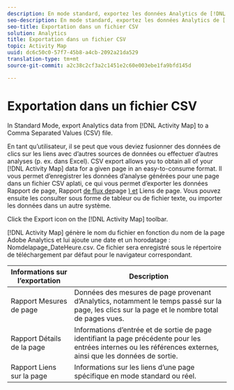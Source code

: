 ```yaml
---
description: En mode standard, exportez les données Analytics de [!DNL Activity Map] vers un fichier CSV (valeurs séparées par des virgules).
seo-description: En mode standard, exportez les données Analytics de [!DNL Activity Map] vers un fichier CSV (valeurs séparées par des virgules).
seo-title: Exportation dans un fichier CSV
solution: Analytics
title: Exportation dans un fichier CSV
topic: Activity Map
uuid: dc6c50c0-57f7-45b8-a4cb-2092a21da529
translation-type: tm+mt
source-git-commit: a2c38c2cf3a2c1451e2c60e003ebe1fa9bfd145d

---
```



# Exportation dans un fichier CSV

In Standard Mode, export Analytics data from [!DNL Activity Map] to a Comma Separated Values (CSV) file.

En tant qu’utilisateur, il se peut que vous deviez fusionner des données de clics sur les liens avec d’autres sources de données ou effectuer d’autres analyses (p. ex. dans Excel). CSV export allows you to obtain all of your [!DNL Activity Map] data for a given page in an easy-to-consume format. Il vous permet d’enregistrer les données d’analyse générées pour une page dans un fichier CSV aplati, ce qui vous permet d’exporter les données Rapport de page, Rapport [de flux de](/help/analyze/activity-map/activitymap-page-flow.md)page [) et](/help/analyze/activity-map/activitymap-links-report.md) Liens de page. Vous pouvez ensuite les consulter sous forme de tableur ou de fichier texte, ou importer les données dans un autre système.

Click the Export icon on the [!DNL Activity Map] toolbar.

[!DNL Activity Map] génère le nom du fichier en fonction du nom de la page Adobe Analytics et lui ajoute une date et un horodatage : Nomdelapage_DateHeure.csv. Ce fichier sera enregistré sous le répertoire de téléchargement par défaut pour le navigateur correspondant.

| Informations sur l’exportation | Description |
|---|---|
| Rapport Mesures de page | Données des mesures de page provenant d’Analytics, notamment le temps passé sur la page, les clics sur la page et le nombre total de pages vues. |
| Rapport Détails de la page | Informations d’entrée et de sortie de page identifiant la page précédente pour les entrées internes ou les références externes, ainsi que les données de sortie. |
| Rapport Liens sur la page | Informations sur les liens d’une page spécifique en mode standard ou réel. |

